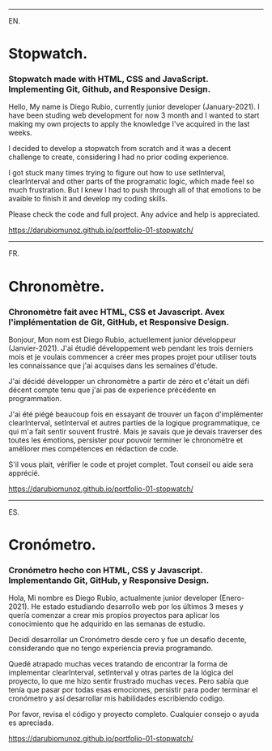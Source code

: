 -------------------------------------------------------------------
EN.

# Stopwatch.
### Stopwatch made with HTML, CSS and JavaScript. Implementing Git, Github, and Responsive Design.

Hello, 
My name is Diego Rubio, currently junior developer (January-2021). I have been studing web development for now 3 month and I wanted to start making my own projects to apply the knowledge I've acquired in the last weeks.

I decided to develop a stopwatch from scratch and it was a decent challenge to create, considering I had no prior coding experience. 

I got stuck many times trying to figure out how to use setInterval, clearInterval and other parts of the programatic logic, which made feel so much frustration. But I knew I had to push through all of that emotions to be avaible to finish it and develop my coding skills.

Please check the code and full project. Any advice and help is appreciated.

https://darubiomunoz.github.io/portfolio-01-stopwatch/

-------------------------------------------------------------------
FR.

# Chronomètre.
### Chronomètre fait avec HTML, CSS et Javascript. Avex l'implémentation de Git, GitHub, et Responsive Design.

Bonjour,
Mon nom est Diego Rubio, actuellement junior développeur (Janvier-2021). 
J'ai étudié développement web pendant les trois derniers mois et je voulais commencer a créer mes propes projet pour utiliser touts les connaissance que j'ai acquises dans les semaines d'étude.

J'ai décidé développer un chronomètre a partir de zéro et c'était un défi décent compte tenu que j'ai pas de experience précédente en programmation.

J'ai été piégé beaucoup fois en essayant de trouver un façon d'implémenter clearInterval, setInterval et autres parties de la logique programmatique, ce qui m'a fait sentir souvent frustré. Mais je savais que je devais traverser des toutes les émotions, persister pour pouvoir terminer le chronomètre et améliorer mes compétences en rédaction de code.

S'il vous plait, vérifier le code et projet complet. Tout conseil ou aide sera apprécié.

https://darubiomunoz.github.io/portfolio-01-stopwatch/

-------------------------------------------------------------------
ES.

# Cronómetro.
### Cronómetro hecho con HTML, CSS y Javascript. Implementando Git, GitHub, y Responsive Design.

Hola, 
Mi nombre es Diego Rubio, actualmente junior developer (Enero-2021).
He estado estudiando desarrollo web por los últimos 3 meses y quería comenzar a crear mis propios proyectos para aplicar los conocimiento que he adquirido en las semanas de estudio.

Decidí desarrollar un Cronómetro desde cero y fue un desafío decente, considerando que no tengo experiencia previa programando.

Quedé atrapado muchas veces tratando de encontrar la forma de implementar clearInterval, setInterval y otras partes de la lógica del proyecto, lo que me hizo sentir frustrado muchas veces. Pero sabía que tenía que pasar por todas esas emociones, persistir para poder terminar el cronómetro y así desarrollar mis habilidades escribiendo codigo.

Por favor, revisa el código y proyecto completo. Cualquier consejo o ayuda es apreciada.

https://darubiomunoz.github.io/portfolio-01-stopwatch/